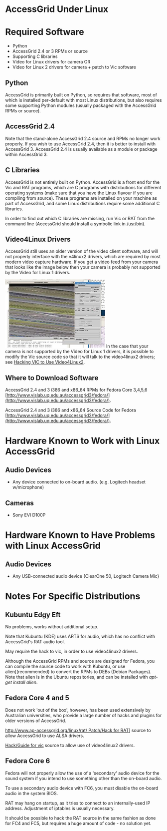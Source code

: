 # AccessGrid Under Linux

# Required Software

- Python
- AccessGrid 2.4 or 3 RPMs or source
- Supporting C libraries
- Video for Linux drivers for camera OR
- Video for Linux 2 drivers for camera + patch to Vic software

## Python

AccessGrid is primarily built on Python, so requires that software, most of which is installed per-default with most Linux distributions, but also requires some supporting Python modules (usually packaged with the AccessGrid RPMs or source).

## AccessGrid 2.4

Note that the stand-alone AccessGrid 2.4 source and RPMs no longer work properly. If you wish to use AccessGrid 2.4, then it is better to install with AccessGrid 3. AccessGrid 2.4 is usually available as a module or package within AccessGrid 3.

## C Libraries

AccessGrid is not entirely built on Python. AccessGrid is a front end for the Vic and RAT programs, which are C programs with distributions for different operating systems (make sure that you have the Linux flavour if you are compiling from source). These programs are installed on your machine as part of AccessGrid, and some Linux distributions require some additional C libraries.

In order to find out which C libraries are missing, run Vic or RAT from the command line (AccessGrid should install a symbolic link in /usr/bin).

## Video4Linux Drivers

AccessGrid still uses an older version of the video client software, and will not properly interface with the v4linux2 drivers, which are required by most modern video capture hardware. If you get a video feed from your camera that looks like the image below then your camera is probably not supported by the Video for Linux 1 drivers.

![Vic-mess.jpg](./attachments/Vic-mess.jpg)
In the case that your camera is not supported by the Video for Linux 1 drivers, it is possible to modify the Vic source code so that it will talk to the video4linux2 drivers; see [Hacking VIC to Use Video4Linux2](/wiki/spaces/BeSTGRID/pages/3818228441).

## Where to Download Software

AccessGrid 2.4 and 3 i386 and x86_64 RPMs for Fedora Core 3,4,5,6 [http://www.vislab.uq.edu.au/accessgrid3/fedora/](http://www.vislab.uq.edu.au/accessgrid3/fedora/).

AccessGrid 2.4 and 3 i386 and x86_64 Source Code for Fedora [http://www.vislab.uq.edu.au/accessgrid3/fedora/](http://www.vislab.uq.edu.au/accessgrid3/fedora/).

# Hardware Known to Work with Linux AccessGrid

## Audio Devices

- Any device connected to on-board audio. (e.g. Logitech headset w/microphone)

## Cameras

- Sony EVI D100P

# Hardware Known to Have Problems with Linux AccessGrid

## Audio Devices

- Any USB-connected audio device {ClearOne 50, Logitech Camera Mic}

# Notes For Specific Distributions

## Kubuntu Edgy Eft

No problems, works without additional setup.

Note that Kubuntu (KDE) uses ARTS for audio, which has no conflict with AccessGrid's RAT audio tool.

May require the hack to vic, in order to use video4linux2 drivers.

Although the AccessGrid RPMs and source are designed for Fedora, you can compile the source code to work with Kubuntu, or use alien[(recommended) to convert the RPMs to DEBs (Debian Packages). Note that alien is in the Ubuntu repositories, and can be installed with *apt-get install alien*.

## Fedora Core 4 and 5

Does not work 'out of the box', however, has been used extensively by Australian universities, who provide a large number of hacks and plugins for older versions of AccessGrid.

[http://www.ap-accessgrid.org/linux/rat/ Patch/Hack for RAT](http://packages.debian.org/stable/admin/alien)] source to allow AccessGrid to use ALSA drivers.

[Hack/Guide for vic](http://www.itee.uq.edu.au/%7Egrangenet/vic_v4l2/) source to allow use of video4linux2 drivers.

## Fedora Core 6

Fedora will not properly allow the use of a 'secondary' audio device for the sound system if you intend to use something other than the on-board audio.

To use a secondary audio device with FC6, you must disable the on-board audio in the system BIOS.

RAT may hang on startup, as it tries to connect to an internally-used IP address. Adjustment of iptables is usually necessary.

It should be possible to hack the RAT source in the same fashion as done for FC4 and FC5, but requires a huge amount of code - no solution yet.
